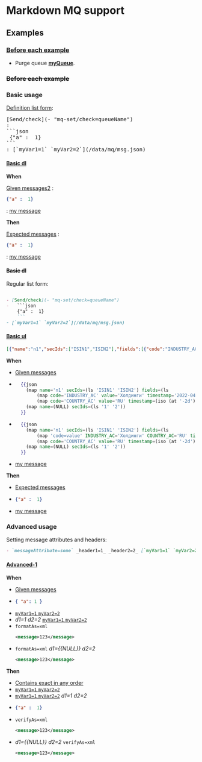 # Markdown MQ support

## Examples

### [Before each example](- "before")

- Purge queue **[myQueue](- "e:mq-purge=#TEXT")**.

### ~~Before each example~~

### Basic usage

[Definition list form](https://www.markdownguide.org/extended-syntax/#definition-lists):

<pre class="code language-markdown">
[Send/check](- "mq-set/check=queueName")
:
```json
 {"a" :  1}
```
: [`myVar1=1` `myVar2=2`](/data/mq/msg.json)
</pre>

#### [Basic dl](-)

__When__

[Given messages2]
:
```json
{"a" :  1}
 ```
: [my message]

__Then__

[Expected messages]
:
  ```json
  {"a" :  1}
  ```
: [my message]

#### ~~Basic dl~~

Regular list form:

```markdown

- [Send/check](- "mq-set/check=queueName")
-   ```json
    {"a" :  1}
    ```
- [`myVar1=1` `myVar2=2`](/data/mq/msg.json)
```

#### [Basic ul](-)
```json
[{"name":"n1","secIds":["ISIN1","ISIN2"],"fields":[{"code":"INDUSTRY_AC","value":"Холдинги","timestamp":"2022-04-27T17:20:01"},{"code":"COUNTRY_AC","value":"RU","timestamp":"2022-04-27T17:20:02"}]},{"name":null,"secIds":["1","2","3"]}]
```


__When__

- [Given messages]
-   ```handlebars
      {{json
        (map name='n1' secIds=(ls 'ISIN1' 'ISIN2') fields=(ls
            (map code='INDUSTRY_AC' value='Холдинги' timestamp='2022-04-27T17:20:01')
            (map code='COUNTRY_AC' value='RU' timestamp=(iso (at '-2d')))))
        (map name=(NULL) secIds=(ls '1' '2'))
      }}
    ```
-   ```handlebars
      {{json
        (map name='n1' secIds=(ls 'ISIN1' 'ISIN2') fields=(ls
            (map 'code=value' INDUSTRY_AC='Холдинги' COUNTRY_AC='RU' timestamp='2022-04-27T17:20:01')
            (map code='COUNTRY_AC' value='RU' timestamp=(iso (at '-2d')))))
        (map name=(NULL) secIds=(ls '1' '2'))
      }}
    ```
- [my message]

__Then__

- [Expected messages]
-   ```json
    {"a" :  1}
    ```
- [my message]


### Advanced usage

Setting message attributes and headers:

```markdown
- `messageAttribute=some` _header1=1_ _header2=2_ [`myVar1=1` `myVar2=2`](/data/mq/msg.json)
```

#### [Advanced-1](-)

__When__

- [Given messages]
-   ```json
    { "a": 1 }
    ```
- [`myVar1=1` `myVar2=2`](/data/mq/msg.json)
- _d1=1_ _d2=2_ [`myVar1=1` `myVar2=2`][my message]
- `formatAs=xml`
    ```xml
    <message>123</message>
    ```
- `formatAs=xml` _d1={{NULL}}_ _d2=2_
    ```xml
    <message>123</message>
    ```

__Then__

- [Contains exact in any order](- "e:mq-check=myQueue contains=exact_in_any_order")
- [`myVar1=1` `myVar2=2`](/data/mq/msg.json)
- [`myVar1=1` `myVar2=2`][my message] _d1=1_ _d2=2_
-   ```json
    {"a" :  1}
    ```
- `verifyAs=xml`
    ```xml
    <message>123</message>
    ```
- _d1={{NULL}}_ _d2=2_ `verifyAs=xml`
    ```xml
    <message>123</message>
    ```


[my message]: /data/mq/msg.json
[Given messages]: - "e:mq-set=myQueue"
[Given messages2]: - "e:mq-set2=myQueue"
[Expected messages]: - "e:mq-check=myQueue awaitAtMostSec=4"
